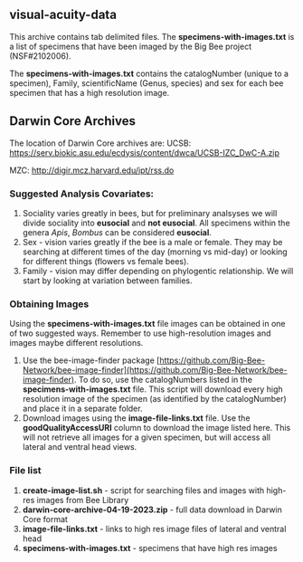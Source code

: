 ## visual-acuity-data

This archive contains tab delimited files. The **specimens-with-images.txt** is a list of specimens that have been imaged by the Big Bee project (NSF#2102006). 

The **specimens-with-images.txt** contains the catalogNumber (unique to a specimen), Family, scientificName (Genus, species) and sex for each bee specimen that has a high resolution image.

## Darwin Core Archives
The location of Darwin Core archives are:
UCSB: https://serv.biokic.asu.edu/ecdysis/content/dwca/UCSB-IZC_DwC-A.zip

MZC: http://digir.mcz.harvard.edu/ipt/rss.do

### Suggested Analysis Covariates:
1. Sociality varies greatly in bees, but for preliminary analsyses we will divide sociality into **eusocial** and **not eusocial**. All specimens within the genera _Apis_, _Bombus_ can be considered **eusocial**. 
2. Sex - vision varies greatly if the bee is a male or female. They may be searching at different times of the day (morning vs mid-day) or looking for different things (flowers vs female bees).
3. Family - vision may differ depending on phylogentic relationship. We will start by looking at variation between families.

### Obtaining Images
Using the **specimens-with-images.txt** file images can be obtained in one of two suggested ways. Remember to use high-resolution images and images maybe different resolutions.
1. Use the bee-image-finder package [https://github.com/Big-Bee-Network/bee-image-finder](https://github.com/Big-Bee-Network/bee-image-finder). To do so, use the catalogNumbers listed in the **specimens-with-images.txt** file. This script will download every high resolution image of the specimen (as identified by the catalogNumber) and place it in a separate folder.
2. Download images using the **image-file-links.txt** file. Use the **goodQualityAccessURI** column to download the image listed here. This will not retrieve all images for a given specimen, but will access all lateral and ventral head views.


### File list
1. **create-image-list.sh** - script for searching files and images with high-res images from Bee Library
2. **darwin-core-archive-04-19-2023.zip** - full data download in Darwin Core format
3. **image-file-links.txt** - links to high res image files of lateral and ventral head
4. **specimens-with-images.txt** - specimens that have high res images
